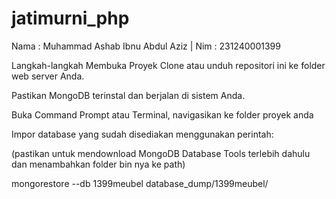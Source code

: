 # jatimurni_php
Nama : Muhammad Ashab Ibnu Abdul Aziz | Nim : 231240001399

Langkah-langkah Membuka Proyek
Clone atau unduh repositori ini ke folder web server Anda.

Pastikan MongoDB terinstal dan berjalan di sistem Anda.

Buka Command Prompt atau Terminal, navigasikan ke folder proyek anda

Impor database yang sudah disediakan menggunakan perintah:

(pastikan untuk mendownload MongoDB Database Tools terlebih dahulu dan menambahkan folder bin nya ke path)

mongorestore --db 1399meubel database_dump/1399meubel/

